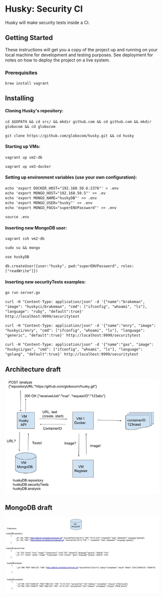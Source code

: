 # Husky: Security CI

Husky will make security tests inside a CI.

## Getting Started

These instructions will get you a copy of the project up and running on your local machine for development and testing purposes. See deployment for notes on how to deploy the project on a live system.

### Prerequisites

```
brew install vagrant
```

## Installing

#### Cloning Husky's repository:

```
cd $GOPATH && cd src/ && mkdir github.com && cd github.com && mkdir globocom && cd globocom
```

```
git clone https://github.com/globocom/husky.git && cd husky
```

#### Starting up VMs:

```
vagrant up vm2-db
```

```
vagrant up vm3-docker
```

#### Setting up environment variables (use your own configuration):

```
echo 'export DOCKER_HOST="192.168.50.6:2376"' > .env
echo 'export MONGO_HOST="192.168.50.5"' >> .ev
echo 'export MONGO_NAME="huskyDB"' >> .env
echo 'export MONGO_USER="husky"' >> .env
echo 'export MONGO_PASS="superENVPassword"' >> .env
```

```
source .env
```

#### Inserting new MongoDB user:

```
vagrant ssh vm2-db
```

```
sudo su && mongo
```

```
use huskyDB
```

```
db.createUser({user:"husky", pwd:"superENVPassword", roles: ["readWrite"]})
```

#### Inserting new securityTests examples:

```
go run server.go
```

```
curl -H "Content-Type: application/json" -d '{"name":"brakeman", "image": "huskyci/brakeman", "cmd": ["ifconfig", "whoami", "ls"], "language": "ruby", "default":true}' http://localhost:9999/securitytest
```

```
curl -H "Content-Type: application/json" -d '{"name":"enry", "image": "huskyci/enry", "cmd": ["ifconfig", "whoami", "ls"], "language": "generic", "default":true}' http://localhost:9999/securitytest
```

```
curl -H "Content-Type: application/json" -d '{"name":"gas", "image": "huskyci/gas", "cmd": ["ifconfig", "whoami", "ls"], "language": "golang", "default":true}' http://localhost:9999/securitytest
```

## Architecture draft

![architecture](images/architecture-draft.png)

## MongoDB draft

![db](images/mongoBD-draft.png)

